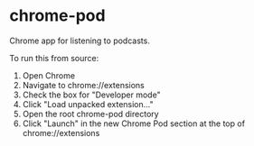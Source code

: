 chrome-pod
==========

Chrome app for listening to podcasts.

To run this from source:

1. Open Chrome
2. Navigate to chrome://extensions
3. Check the box for "Developer mode"
4. Click "Load unpacked extension..."
5. Open the root chrome-pod directory
6. Click "Launch" in the new Chrome Pod section at the top of chrome://extensions
